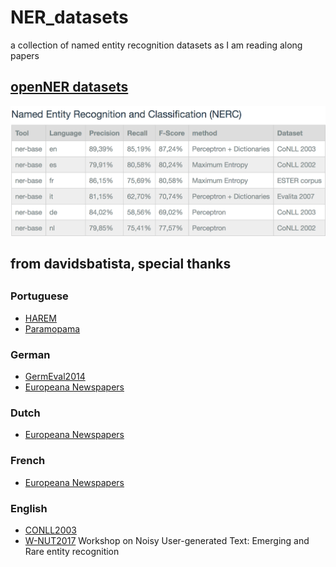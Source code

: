 # NER_datasets
a collection of named entity recognition datasets as I am reading along papers

## [openNER datasets](http://www.opener-project.eu/project/performance/)
![dataset name](https://github.com/Emrys-Hong/NER_datasets/blob/master/openNER.png)

## from davidsbatista, special thanks
## <a name="pt"></a>
### Portuguese
 * [HAREM](https://github.com/davidsbatista/NER-datasets/tree/master/Portuguese)
 * [Paramopama](https://github.com/davidsbatista/NER-datasets/blob/master/Portuguese/corpus_Paramopama.txt)

<a name="de"></a>
### German
 * [GermEval2014](https://github.com/davidsbatista/NER-datasets/tree/master/GermEval2014)
 * [Europeana Newspapers](https://github.com/EuropeanaNewspapers/ner-corpora)
 
<a name="nl"></a>
### Dutch
 * [Europeana Newspapers](https://github.com/EuropeanaNewspapers/ner-corpora)

<a name="fr"></a>
### French
 * [Europeana Newspapers](https://github.com/EuropeanaNewspapers/ner-corpora)

<a name="en"></a>
### English
 * [CONLL2003](https://github.com/davidsbatista/NER-datasets/tree/master/CONLL2003)
 * [W-NUT2017](https://github.com/leondz/emerging_entities_17) Workshop on Noisy User-generated Text: Emerging and Rare entity recognition
